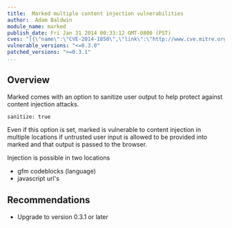 ```yaml
---
title:  Marked multiple content injection vulnerabilities
author:  Adam Baldwin
module_name: marked
publish_date: Fri Jan 31 2014 00:33:12 GMT-0800 (PST)
cves: "[{\"name\":\"CVE-2014-1850\",\"link\":\"http://www.cve.mitre.org/cgi-bin/cvename.cgi?name=CVE-2014-1850\"},{\"name\":\"CVE-2014-3743\",\"link\":\"http://cve.mitre.org/cgi-bin/cvename.cgi?name=CVE-2014-3743\"}]"
vulnerable_versions: "<=0.3.0"
patched_versions: ">=0.3.1"
...
```


## Overview
Marked comes with an option to sanitize user output to help protect against content injection attacks.

```sanitize: true```

Even if this option is set, marked is vulnerable to content injection in multiple locations if untrusted user input is allowed to be provided into marked and that output is passed to the browser.

Injection is possible in two locations

- gfm codeblocks (language)
- javascript url's

## Recommendations

- Upgrade to version 0.3.1 or later

